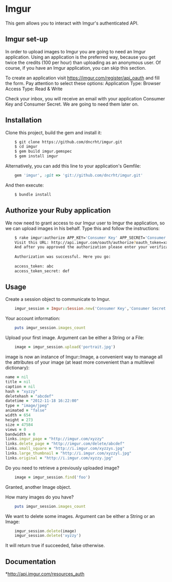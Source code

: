 # Imgur

This gem allows you to interact with Imgur's authenticated API.

## Imgur set-up

In order to upload images to Imgur you are going to need an Imgur application. Using an application is the preferred way, because you get twice the credits (100 per hour) than uploading as an anonymous user.
Of course, if you have an Imgur application, you can skip this section.

To create an application visit https://imgur.com/register/api_oauth and fill the form. Pay attention to select these options:
 Application Type: Browser
 Access Type: Read & Write
 
Check your inbox, you will receive an email with your application Consumer Key and Consumer Secret. We are going to need them later on.

## Installation

Clone this project, build the gem and install it:
 
```bash
    $ git clone https://github.com/dncrht/imgur.git
    $ cd imgur
    $ gem build imgur.gemspec
    $ gem install imgur
```

Alternatively, you can add this line to your application's Gemfile:
```ruby
    gem 'imgur', :git => 'git://github.com/dncrht/imgur.git'
```

And then execute:
```bash
    $ bundle install
```

## Authorize your Ruby application

We now need to grant access to our Imgur user to Imgur the application, so we can upload images in his behalf. Type this and follow the instructions:
```bash
    $ rake imgur:authorize APP_KEY='Consumer Key' APP_SECRET='Consumer Secret'
    Visit this URL: http://api.imgur.com/oauth/authorize?oauth_token=xxx
    And after you approved the authorization please enter your verification code: yyy
    
    Authorization was successful. Here you go:
    
    access_token: abc
    access_token_secret: def
```

## Usage

Create a session object to communicate to Imgur.
```ruby
    imgur_session = Imgur::Session.new('Consumer Key','Consumer Secret', 'abc', 'def')
```

Your account information:
```ruby
    puts imgur_session.images_count
```

Upload your first image. Argument can be either a String or a File:
```ruby
    image = imgur_session.upload('portrait.jpg')
```

image is now an instance of Imgur::Image, a convenient way to manage all the attributes of your image (at least more convenient than a multilevel dictionary):
```ruby
name = nil
title = nil
caption = nil
hash = "xyzzy"
deletehash = "abcdef"
datetime = "2012-11-18 16:22:00"
type = "image/jpeg"
animated = "false"
width = 654
height = 273
size = 47584
views = 0
bandwidth = 0
links.imgur_page = "http://imgur.com/xyzzy"
links.delete_page = "http://imgur.com/delete/abcdef"
links.small_square = "http://i.imgur.com/xyzzys.jpg"
links.large_thumbnail = "http://i.imgur.com/xyzzyl.jpg"
links.original = "http://i.imgur.com/xyzzy.jpg"
```

Do you need to retrieve a previously uploaded image?
```ruby
    image = imgur_session.find('foo')
```
Granted, another Image object.

How many images do you have?
```ruby
    puts imgur_session.images_count
```

We want to delete some images. Argument can be either a String or an Image:
```ruby
    imgur_session.delete(image)
    imgur_session.delete('xyzzy')
```
It will return true if succeeded, false otherwise.


## Documentation
*http://api.imgur.com/resources_auth

